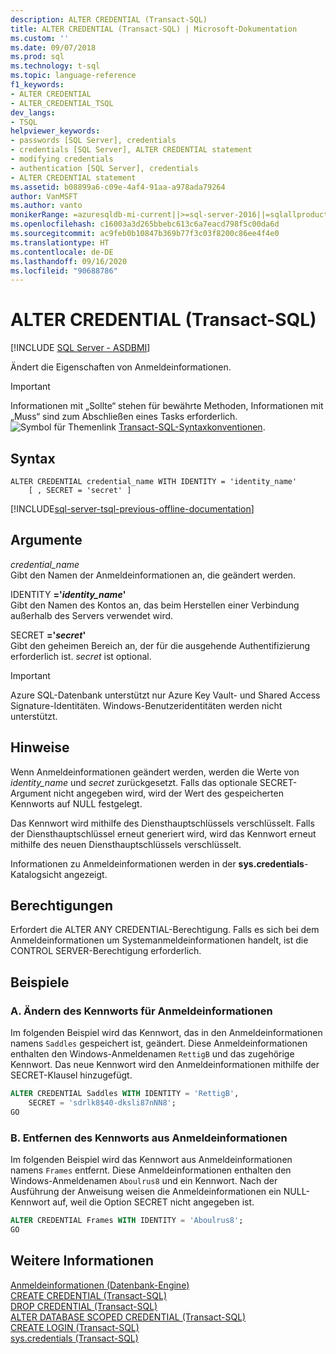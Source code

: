 ```yaml
---
description: ALTER CREDENTIAL (Transact-SQL)
title: ALTER CREDENTIAL (Transact-SQL) | Microsoft-Dokumentation
ms.custom: ''
ms.date: 09/07/2018
ms.prod: sql
ms.technology: t-sql
ms.topic: language-reference
f1_keywords:
- ALTER CREDENTIAL
- ALTER_CREDENTIAL_TSQL
dev_langs:
- TSQL
helpviewer_keywords:
- passwords [SQL Server], credentials
- credentials [SQL Server], ALTER CREDENTIAL statement
- modifying credentials
- authentication [SQL Server], credentials
- ALTER CREDENTIAL statement
ms.assetid: b08899a6-c09e-4af4-91aa-a978ada79264
author: VanMSFT
ms.author: vanto
monikerRange: =azuresqldb-mi-current||>=sql-server-2016||=sqlallproducts-allversions||>=sql-server-linux-2017
ms.openlocfilehash: c16003a3d265bbebc613c6a7eacd798f5c00da6d
ms.sourcegitcommit: ac9feb0b10847b369b77f3c03f8200c86ee4f4e0
ms.translationtype: HT
ms.contentlocale: de-DE
ms.lasthandoff: 09/16/2020
ms.locfileid: "90688786"
---
```

# <a name="alter-credential-transact-sql"></a>ALTER CREDENTIAL (Transact-SQL)
[!INCLUDE [SQL Server - ASDBMI](../../includes/applies-to-version/sql-asdbmi.md)]

  Ändert die Eigenschaften von Anmeldeinformationen.  

> [!IMPORTANT]
> Informationen mit „Sollte“ stehen für bewährte Methoden, Informationen mit „Muss“ sind zum Abschließen eines Tasks erforderlich. ![Symbol für Themenlink](../../database-engine/configure-windows/media/topic-link.gif "Symbol für Themenlink") [Transact-SQL-Syntaxkonventionen](../../t-sql/language-elements/transact-sql-syntax-conventions-transact-sql.md).  
  
## <a name="syntax"></a>Syntax  
  
```syntaxsql 
ALTER CREDENTIAL credential_name WITH IDENTITY = 'identity_name'  
    [ , SECRET = 'secret' ]  
```  
  

[!INCLUDE[sql-server-tsql-previous-offline-documentation](../../includes/sql-server-tsql-previous-offline-documentation.md)]

## <a name="arguments"></a>Argumente
 *credential_name*  
 Gibt den Namen der Anmeldeinformationen an, die geändert werden.  
  
 IDENTITY **='***identity_name***'**  
 Gibt den Namen des Kontos an, das beim Herstellen einer Verbindung außerhalb des Servers verwendet wird.  
  
 SECRET **='***secret***'**  
 Gibt den geheimen Bereich an, der für die ausgehende Authentifizierung erforderlich ist. *secret* ist optional.
  
> [!IMPORTANT]
> Azure SQL-Datenbank unterstützt nur Azure Key Vault- und Shared Access Signature-Identitäten. Windows-Benutzeridentitäten werden nicht unterstützt.
  
## <a name="remarks"></a>Hinweise  
 Wenn Anmeldeinformationen geändert werden, werden die Werte von *identity_name* und *secret* zurückgesetzt. Falls das optionale SECRET-Argument nicht angegeben wird, wird der Wert des gespeicherten Kennworts auf NULL festgelegt.  
  
 Das Kennwort wird mithilfe des Diensthauptschlüssels verschlüsselt. Falls der Diensthauptschlüssel erneut generiert wird, wird das Kennwort erneut mithilfe des neuen Diensthauptschlüssels verschlüsselt.  
  
 Informationen zu Anmeldeinformationen werden in der **sys.credentials**-Katalogsicht angezeigt.  
  
## <a name="permissions"></a>Berechtigungen  
 Erfordert die ALTER ANY CREDENTIAL-Berechtigung. Falls es sich bei dem Anmeldeinformationen um Systemanmeldeinformationen handelt, ist die CONTROL SERVER-Berechtigung erforderlich.  
  
## <a name="examples"></a>Beispiele  
  
### <a name="a-changing-the-password-of-a-credential"></a>A. Ändern des Kennworts für Anmeldeinformationen  
 Im folgenden Beispiel wird das Kennwort, das in den Anmeldeinformationen namens `Saddles` gespeichert ist, geändert. Diese Anmeldeinformationen enthalten den Windows-Anmeldenamen `RettigB` und das zugehörige Kennwort. Das neue Kennwort wird den Anmeldeinformationen mithilfe der SECRET-Klausel hinzugefügt.  
  
```sql  
ALTER CREDENTIAL Saddles WITH IDENTITY = 'RettigB',   
    SECRET = 'sdrlk8$40-dksli87nNN8';  
GO  
```  
  
### <a name="b-removing-the-password-from-a-credential"></a>B. Entfernen des Kennworts aus Anmeldeinformationen  
 Im folgenden Beispiel wird das Kennwort aus Anmeldeinformationen namens `Frames` entfernt. Diese Anmeldeinformationen enthalten den Windows-Anmeldenamen `Aboulrus8` und ein Kennwort. Nach der Ausführung der Anweisung weisen die Anmeldeinformationen ein NULL-Kennwort auf, weil die Option SECRET nicht angegeben ist.  
  
```sql  
ALTER CREDENTIAL Frames WITH IDENTITY = 'Aboulrus8';  
GO  
```  
  
## <a name="see-also"></a>Weitere Informationen  
 [Anmeldeinformationen &#40;Datenbank-Engine&#41;](../../relational-databases/security/authentication-access/credentials-database-engine.md)   
 [CREATE CREDENTIAL &#40;Transact-SQL&#41;](../../t-sql/statements/create-credential-transact-sql.md)   
 [DROP CREDENTIAL &#40;Transact-SQL&#41;](../../t-sql/statements/drop-credential-transact-sql.md)   
 [ALTER DATABASE SCOPED CREDENTIAL &#40;Transact-SQL&#41;](../../t-sql/statements/alter-database-scoped-credential-transact-sql.md)   
 [CREATE LOGIN &#40;Transact-SQL&#41;](../../t-sql/statements/create-login-transact-sql.md)   
 [sys.credentials &#40;Transact-SQL&#41;](../../relational-databases/system-catalog-views/sys-credentials-transact-sql.md)  
  
  
